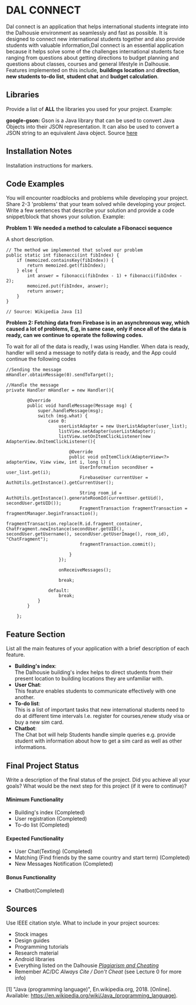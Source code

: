 # DAL CONNECT
Dal connect is an application that helps international students integrate into the Dalhousie environment as seamlessly and fast as possible. It is designed to connect new international students together and also provide students with valuable information,Dal connect is an essential application because it helps solve some of the challenges international students face ranging from questions about getting directions to budget planning and questions about classes, courses and general lifestyle in Dalhousie. Features implemented on this include, **buildings location** and **direction**, **new students to-do list**, **student chat** and **budget calculation**.


## Libraries
Provide a list of **ALL** the libraries you used for your project. Example:

**google-gson:** Gson is a Java library that can be used to convert Java Objects into their JSON representation. It can also be used to convert a JSON string to an equivalent Java object. Source [here](https://github.com/google/gson)

## Installation Notes
Installation instructions for markers.

## Code Examples
You will encounter roadblocks and problems while developing your project. Share 2-3 'problems' that your team solved while developing your project. Write a few sentences that describe your solution and provide a code snippet/block that shows your solution. Example:

**Problem 1: We needed a method to calculate a Fibonacci sequence**

A short description.
```
// The method we implemented that solved our problem
public static int fibonacci(int fibIndex) {
    if (memoized.containsKey(fibIndex)) {
        return memoized.get(fibIndex);
    } else {
        int answer = fibonacci(fibIndex - 1) + fibonacci(fibIndex - 2);
        memoized.put(fibIndex, answer);
        return answer;
    }
}

// Source: Wikipedia Java [1]
```

**Problem 2: Fetching data from Firebase is in an asynchronous way, which caused a lot of problems, E.g, in same case, only if once all of the data is ready, can we continue to operate the following codes.<br/>**

To wait for all of the data is readly, I was using Handler. When data is ready,  handler will send a message to notify data is ready, and the App could continue the following codes

```
//Sending the message
mHandler.obtainMessage(0).sendToTarget();
```

```
//Handle the message
private Handler mHandler = new Handler(){

        @Override
        public void handleMessage(Message msg) {
            super.handleMessage(msg);
            switch (msg.what) {
                case 0:
                    userListAdapter = new UserListAdapter(user_list);
                    listView.setAdapter(userListAdapter);
                    listView.setOnItemClickListener(new AdapterView.OnItemClickListener(){

                        @Override
                        public void onItemClick(AdapterView<?> adapterView, View view, int i, long l) {
                            UserInformation secondUser = user_list.get(i);
                            FirebaseUser currentUser = AuthUtils.getInstance().getCurrentUser();

                            String room_id = AuthUtils.getInstance().generateRoomId(currentUser.getUid(), secondUser.getUID());
                            FragmentTransaction fragmentTransaction = fragmentManager.beginTransaction();
                            fragmentTransaction.replace(R.id.fragment_container, ChatFragment.newInstance(secondUser.getUID(), secondUser.getUsername(), secondUser.getUserImage(), room_id), "ChatFragment");
                            fragmentTransaction.commit();

                        }
                    });

                    onReceiveMessages();

                    break;

                default:
                    break;
            }
        }

    };
```


## Feature Section
List all the main features of your application with a brief description of each feature.
- **Building's index**:<br>
The Dalhousie building's index helps to direct students from their present location to building locations they are unfamiliar with.
- **User Chat**:<br>
This feature enables students to communicate effectively with one another.
- **To-do list**:<br>
This is a list of important tasks that new international students need to do at different time intervals I.e. register for courses,renew study visa or buy a new sim card. 
- **Chatbot**:<br>
The Chat bot will help Students handle simple queries e.g. provide student with information about how to get a sim card as well as other informations.

## Final Project Status
Write a description of the final status of the project. Did you achieve all your goals? What would be the next step for this project (if it were to continue)?

#### Minimum Functionality
- Building's index (Completed)
- User registration (Completed)
- To-do list (Completed)

#### Expected Functionality
- User Chat(Texting) (Completed)
- Matching (Find friends by the same country and start term) (Completed)
- New Messages Notification (Completed)

#### Bonus Functionality
- Chatbot(Completed)

## Sources
Use IEEE citation style.
What to include in your project sources:
- Stock images
- Design guides
- Programming tutorials
- Research material
- Android libraries
- Everything listed on the Dalhousie [*Plagiarism and Cheating*](https://www.dal.ca/dept/university_secretariat/academic-integrity/plagiarism-cheating.html)
- Remember AC/DC *Always Cite / Don't Cheat* (see Lecture 0 for more info)

[1] "Java (programming language)", En.wikipedia.org, 2018. [Online]. Available: https://en.wikipedia.org/wiki/Java_(programming_language).
